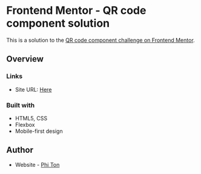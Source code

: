 # Frontend Mentor - QR code component solution

This is a solution to the [QR code component challenge on Frontend Mentor](https://www.frontendmentor.io/challenges/qr-code-component-iux_sIO_H).

## Overview

### Links

- Site URL: [Here](https://phiphphi.github.io/qr-code-component-main/)

### Built with

- HTML5, CSS
- Flexbox
- Mobile-first design

## Author

- Website - [Phi Ton](https://www.phithat.com)
